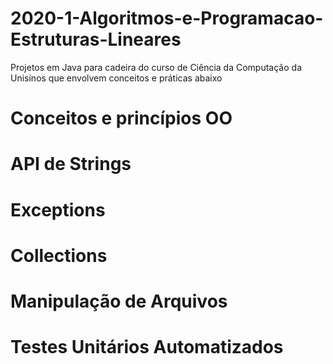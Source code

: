 # 2020-1-Algoritmos-e-Programacao-Estruturas-Lineares

Projetos em Java para cadeira do curso de Ciência da Computação da Unisinos que envolvem conceitos e práticas abaixo
# Conceitos e princípios OO
# API de Strings
# Exceptions
# Collections
# Manipulação de Arquivos 
# Testes Unitários Automatizados
